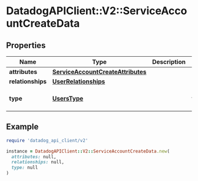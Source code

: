# DatadogAPIClient::V2::ServiceAccountCreateData

## Properties

| Name | Type | Description | Notes |
| ---- | ---- | ----------- | ----- |
| **attributes** | [**ServiceAccountCreateAttributes**](ServiceAccountCreateAttributes.md) |  |  |
| **relationships** | [**UserRelationships**](UserRelationships.md) |  | [optional] |
| **type** | [**UsersType**](UsersType.md) |  | [default to &#39;users&#39;] |

## Example

```ruby
require 'datadog_api_client/v2'

instance = DatadogAPIClient::V2::ServiceAccountCreateData.new(
  attributes: null,
  relationships: null,
  type: null
)
```

